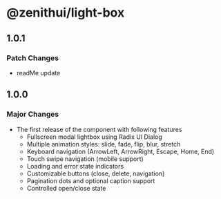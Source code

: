 # @zenithui/light-box

## 1.0.1

### Patch Changes

- readMe update

## 1.0.0

### Major Changes

- The first release of the component with following features
  - Fullscreen modal lightbox using Radix UI Dialog
  - Multiple animation styles: slide, fade, flip, blur, stretch
  - Keyboard navigation (ArrowLeft, ArrowRight, Escape, Home, End)
  - Touch swipe navigation (mobile support)
  - Loading and error state indicators
  - Customizable buttons (close, delete, navigation)
  - Pagination dots and optional caption support
  - Controlled open/close state
